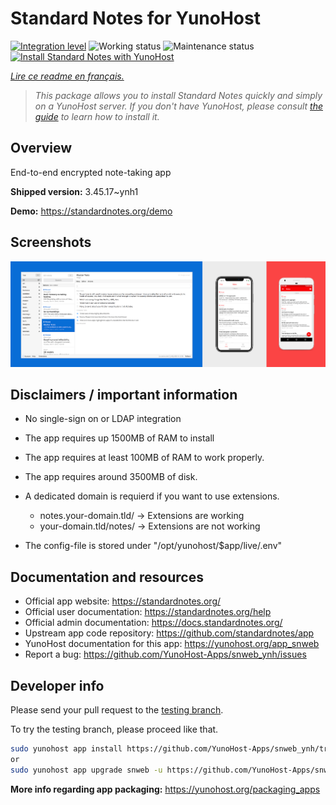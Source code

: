 <!--
N.B.: This README was automatically generated by https://github.com/YunoHost/apps/tree/master/tools/README-generator
It shall NOT be edited by hand.
-->

# Standard Notes for YunoHost

[![Integration level](https://dash.yunohost.org/integration/snweb.svg)](https://dash.yunohost.org/appci/app/snweb) ![Working status](https://ci-apps.yunohost.org/ci/badges/snweb.status.svg) ![Maintenance status](https://ci-apps.yunohost.org/ci/badges/snweb.maintain.svg)  
[![Install Standard Notes with YunoHost](https://install-app.yunohost.org/install-with-yunohost.svg)](https://install-app.yunohost.org/?app=snweb)

*[Lire ce readme en français.](./README_fr.md)*

> *This package allows you to install Standard Notes quickly and simply on a YunoHost server.
If you don't have YunoHost, please consult [the guide](https://yunohost.org/#/install) to learn how to install it.*

## Overview

End-to-end encrypted note-taking app

**Shipped version:** 3.45.17~ynh1

**Demo:** https://standardnotes.org/demo

## Screenshots

![Screenshot of Standard Notes](./doc/screenshots/standard_notes.png)

## Disclaimers / important information

* No single-sign on or LDAP integration
* The app requires up 1500MB of RAM to install
* The app requires at least 100MB of RAM to work properly.
* The app requires around 3500MB of disk.

* A dedicated domain is requierd if you want to use extensions.
    * notes.your-domain.tld/ -> Extensions are working
    * your-domain.tld/notes/ -> Extensions are not working

* The config-file is stored under "/opt/yunohost/$app/live/.env"

## Documentation and resources

* Official app website: <https://standardnotes.org/>
* Official user documentation: <https://standardnotes.org/help>
* Official admin documentation: <https://docs.standardnotes.org/>
* Upstream app code repository: <https://github.com/standardnotes/app>
* YunoHost documentation for this app: <https://yunohost.org/app_snweb>
* Report a bug: <https://github.com/YunoHost-Apps/snweb_ynh/issues>

## Developer info

Please send your pull request to the [testing branch](https://github.com/YunoHost-Apps/snweb_ynh/tree/testing).

To try the testing branch, please proceed like that.

``` bash
sudo yunohost app install https://github.com/YunoHost-Apps/snweb_ynh/tree/testing --debug
or
sudo yunohost app upgrade snweb -u https://github.com/YunoHost-Apps/snweb_ynh/tree/testing --debug
```

**More info regarding app packaging:** <https://yunohost.org/packaging_apps>
